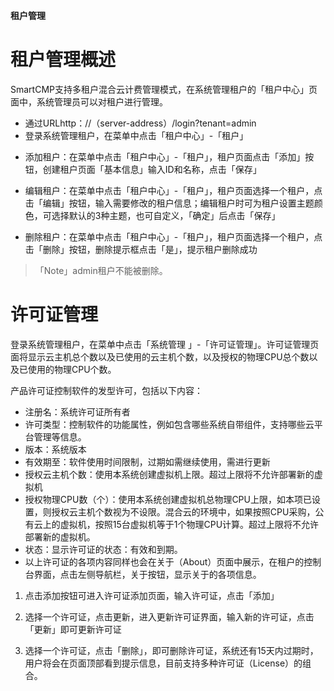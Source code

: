 
**租户管理**

# 租户管理概述


SmartCMP支持多租户混合云计费管理模式，在系统管理租户的「租户中心」页面中，系统管理员可以对租户进行管理。

+ 通过URLhttp：//（server-address）/login?tenant=admin
+ 登录系统管理租户，在菜单中点击「租户中心」-「租户」


-   添加租户：在菜单中点击「租户中心」-「租户」，租户页面点击「添加」按钮，创建租户页面「基本信息」输入ID和名称，点击「保存」

-   编辑租户：在菜单中点击「租户中心」-「租户」，租户页面选择一个租户，点击「编辑」按钮，输入需要修改的租户信息；编辑租户时可为租户设置主题颜色，可选择默认的3种主题，也可自定义，「确定」后点击「保存」

-   删除租户：在菜单中点击「租户中心」-「租户」，租户页面选择一个租户，点击「删除」按钮，删除提示框点击「是」，提示租户删除成功

>「Note」admin租户不能被删除。

# 许可证管理


登录系统管理租户，在菜单中点击「系统管理
」-「许可证管理」。许可证管理页面将显示云主机总个数以及已使用的云主机个数，以及授权的物理CPU总个数以及已使用的物理CPU个数。

产品许可证控制软件的发型许可，包括以下内容：

  + 注册名：系统许可证所有者
  + 许可类型：控制软件的功能属性，例如包含哪些系统自带组件，支持哪些云平台管理等信息。
  + 版本：系统版本
  + 有效期至：软件使用时间限制，过期如需继续使用，需进行更新
  + 授权云主机个数：使用本系统创建虚拟机上限。超过上限将不允许部署新的虚拟机
  + 授权物理CPU数（个）：使用本系统创建虚拟机总物理CPU上限，如本项已设置，则授权云主机个数视为不设限。混合云的环境中，如果按照CPU采购，公有云上的虚拟机，按照15台虚拟机等于1个物理CPU计算。超过上限将不允许部署新的虚拟机。
  + 状态：显示许可证的状态：有效和到期。
  + 以上许可证的各项内容同样也会在关于（About）页面中展示，在租户的控制台界面，点击左侧导航栏，关于按钮，显示关于的各项信息。

1. 点击添加按钮可进入许可证添加页面，输入许可证，点击「添加」

2. 选择一个许可证，点击更新，进入更新许可证界面，输入新的许可证，点击「更新」即可更新许可证

3. 选择一个许可证，点击「删除」，即可删除许可证，系统还有15天内过期时，用户将会在页面顶部看到提示信息，目前支持多种许可证（License）的组合。
